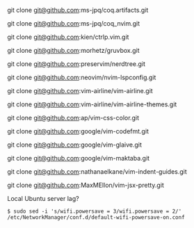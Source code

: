 git clone git@github.com:ms-jpq/coq.artifacts.git

git clone git@github.com:ms-jpq/coq_nvim.git

git clone git@github.com:kien/ctrlp.vim.git

git clone git@github.com:morhetz/gruvbox.git

git clone git@github.com:preservim/nerdtree.git

git clone git@github.com:neovim/nvim-lspconfig.git

git clone git@github.com:vim-airline/vim-airline.git

git clone git@github.com:vim-airline/vim-airline-themes.git

git clone git@github.com:ap/vim-css-color.git

git clone git@github.com:google/vim-codefmt.git

git clone git@github.com:google/vim-glaive.git

git clone git@github.com:google/vim-maktaba.git

git clone git@github.com:nathanaelkane/vim-indent-guides.git

git clone git@github.com:MaxMEllon/vim-jsx-pretty.git

Local Ubuntu server lag? 

```shell
$ sudo sed -i 's/wifi.powersave = 3/wifi.powersave = 2/' /etc/NetworkManager/conf.d/default-wifi-powersave-on.conf
```
